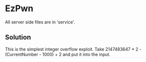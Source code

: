 # EzPwn

All server side files are in 'service'.

## Solution

This is the simplest integer overflow exploit.
Take 2147483647 * 2 - (CurrentNumber - 1000) + 2 and put it into the input.

